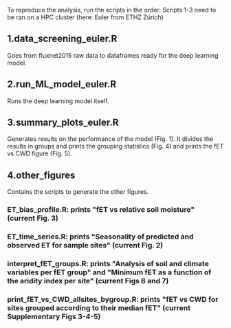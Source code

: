 To reproduce the analysis, run the scripts in the order. Scripts 1-3 need to be ran on a HPC cluster (here: Euler from ETHZ Zürich)


## 1.data_screening_euler.R
Goes from fluxnet2015 raw data to dataframes ready for the deep learning model.


## 2.run_ML_model_euler.R
Runs the deep learning model itself.


## 3.summary_plots_euler.R
Generates results on the performance of the model (Fig. 1). It divides the results in groups and prints the grouping statistics (Fig. 4) and prints the fET vs CWD figure (Fig. 5). 


## 4.other_figures
Contains the scripts to generate the other figures. 
### ET_bias_profile.R: prints "fET vs relative soil moisture" (current Fig. 3)
### ET_time_series.R: prints "Seasonality of predicted and observed ET for sample sites" (current Fig. 2)
### interpret_fET_groups.R: prints "Analysis of soil and climate variables per fET group" and "Minimum fET as a function of the aridity index per site" (current Figs 6 and 7)
### print_fET_vs_CWD_allsites_bygroup.R: prints "fET vs CWD for sites grouped according to their median fET" (current Supplementary Figs 3-4-5) 